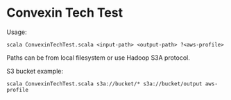 # Convexin Tech Test

Usage:
```
scala ConvexinTechTest.scala <input-path> <output-path> ?<aws-profile>
```

Paths can be from local filesystem or use Hadoop S3A protocol.

S3 bucket example:
```
scala ConvexinTechTest.scala s3a://bucket/* s3a://bucket/output aws-profile
```